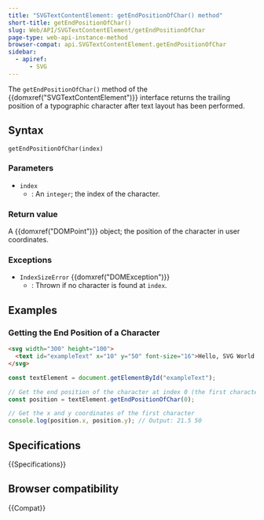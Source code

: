 ```yaml
---
title: "SVGTextContentElement: getEndPositionOfChar() method"
short-title: getEndPositionOfChar()
slug: Web/API/SVGTextContentElement/getEndPositionOfChar
page-type: web-api-instance-method
browser-compat: api.SVGTextContentElement.getEndPositionOfChar
sidebar:
  - apiref:
      - SVG
---
```


The `getEndPositionOfChar()` method of the {{domxref("SVGTextContentElement")}} interface returns the trailing position of a typographic character after text layout has been performed.

## Syntax

```js-nolint
getEndPositionOfChar(index)
```

### Parameters

- `index`
  - : An `integer`; the index of the character.

### Return value

A {{domxref("DOMPoint")}} object; the position of the character in user coordinates.

### Exceptions

- `IndexSizeError` {{domxref("DOMException")}}
  - : Thrown if no character is found at `index`.

## Examples

### Getting the End Position of a Character

```html
<svg width="300" height="100">
  <text id="exampleText" x="10" y="50" font-size="16">Hello, SVG World!</text>
</svg>
```

```js
const textElement = document.getElementById("exampleText");

// Get the end position of the character at index 0 (the first character)
const position = textElement.getEndPositionOfChar(0);

// Get the x and y coordinates of the first character
console.log(position.x, position.y); // Output: 21.5 50
```

## Specifications

{{Specifications}}

## Browser compatibility

{{Compat}}
